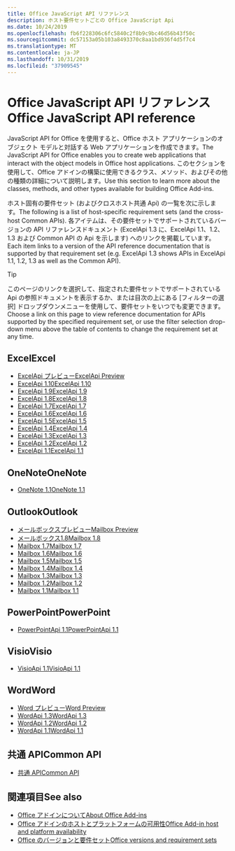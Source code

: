 ```yaml
---
title: Office JavaScript API リファレンス
description: ホスト要件セットごとの Office JavaScript Api
ms.date: 10/24/2019
ms.openlocfilehash: fb6f228306c6fc5840c2f8b9c9bc46d56b43f50c
ms.sourcegitcommit: dc57153a05b103a8493370c8aa1bd936f4d5f7c4
ms.translationtype: MT
ms.contentlocale: ja-JP
ms.lasthandoff: 10/31/2019
ms.locfileid: "37909545"
---
```

# <a name="office-javascript-api-reference"></a><span data-ttu-id="3961c-103">Office JavaScript API リファレンス</span><span class="sxs-lookup"><span data-stu-id="3961c-103">Office JavaScript API reference</span></span>

<span data-ttu-id="3961c-104">JavaScript API for Office を使用すると、Office ホスト アプリケーションのオブジェクト モデルと対話する Web アプリケーションを作成できます。</span><span class="sxs-lookup"><span data-stu-id="3961c-104">The JavaScript API for Office enables you to create web applications that interact with the object models in Office host applications.</span></span> <span data-ttu-id="3961c-105">このセクションを使用して、Office アドインの構築に使用できるクラス、メソッド、およびその他の種類の詳細について説明します。</span><span class="sxs-lookup"><span data-stu-id="3961c-105">Use this section to learn more about the classes, methods, and other types available for building Office Add-ins.</span></span>

<span data-ttu-id="3961c-106">ホスト固有の要件セット (およびクロスホスト共通 Api) の一覧を次に示します。</span><span class="sxs-lookup"><span data-stu-id="3961c-106">The following is a list of host-specific requirement sets (and the cross-host Common APIs).</span></span> <span data-ttu-id="3961c-107">各アイテムは、その要件セットでサポートされているバージョンの API リファレンスドキュメント (ExcelApi 1.3 に、ExcelApi 1.1、1.2、1.3 および Common API の Api を示します) へのリンクを掲載しています。</span><span class="sxs-lookup"><span data-stu-id="3961c-107">Each item links to a version of the API reference documentation that is supported by that requirement set (e.g. ExcelApi 1.3 shows APIs in ExcelApi 1.1, 1.2, 1.3 as well as the Common API).</span></span>

> [!TIP]
> <span data-ttu-id="3961c-108">このページのリンクを選択して、指定された要件セットでサポートされている Api の参照ドキュメントを表示するか、または目次の上にある [フィルターの選択] ドロップダウンメニューを使用して、要件セットをいつでも変更できます。</span><span class="sxs-lookup"><span data-stu-id="3961c-108">Choose a link on this page to view reference documentation for APIs supported by the specified requirement set, or use the filter selection drop-down menu above the table of contents to change the requirement set at any time.</span></span>

## <a name="excel"></a><span data-ttu-id="3961c-109">Excel</span><span class="sxs-lookup"><span data-stu-id="3961c-109">Excel</span></span>

- [<span data-ttu-id="3961c-110">ExcelApi プレビュー</span><span class="sxs-lookup"><span data-stu-id="3961c-110">ExcelApi Preview</span></span>](/javascript/api/excel?view=excel-js-preview)
- [<span data-ttu-id="3961c-111">ExcelApi 1.10</span><span class="sxs-lookup"><span data-stu-id="3961c-111">ExcelApi 1.10</span></span>](/javascript/api/excel?view=excel-js-1.10)
- [<span data-ttu-id="3961c-112">ExcelApi 1.9</span><span class="sxs-lookup"><span data-stu-id="3961c-112">ExcelApi 1.9</span></span>](/javascript/api/excel?view=excel-js-1.9)
- [<span data-ttu-id="3961c-113">ExcelApi 1.8</span><span class="sxs-lookup"><span data-stu-id="3961c-113">ExcelApi 1.8</span></span>](/javascript/api/excel?view=excel-js-1.8)
- [<span data-ttu-id="3961c-114">ExcelApi 1.7</span><span class="sxs-lookup"><span data-stu-id="3961c-114">ExcelApi 1.7</span></span>](/javascript/api/excel?view=excel-js-1.7)
- [<span data-ttu-id="3961c-115">ExcelApi 1.6</span><span class="sxs-lookup"><span data-stu-id="3961c-115">ExcelApi 1.6</span></span>](/javascript/api/excel?view=excel-js-1.6)
- [<span data-ttu-id="3961c-116">ExcelApi 1.5</span><span class="sxs-lookup"><span data-stu-id="3961c-116">ExcelApi 1.5</span></span>](/javascript/api/excel?view=excel-js-1.5)
- [<span data-ttu-id="3961c-117">ExcelApi 1.4</span><span class="sxs-lookup"><span data-stu-id="3961c-117">ExcelApi 1.4</span></span>](/javascript/api/excel?view=excel-js-1.4)
- [<span data-ttu-id="3961c-118">ExcelApi 1.3</span><span class="sxs-lookup"><span data-stu-id="3961c-118">ExcelApi 1.3</span></span>](/javascript/api/excel?view=excel-js-1.3)
- [<span data-ttu-id="3961c-119">ExcelApi 1.2</span><span class="sxs-lookup"><span data-stu-id="3961c-119">ExcelApi 1.2</span></span>](/javascript/api/excel?view=excel-js-1.2)
- [<span data-ttu-id="3961c-120">ExcelApi 1.1</span><span class="sxs-lookup"><span data-stu-id="3961c-120">ExcelApi 1.1</span></span>](/javascript/api/excel?view=excel-js-1.1)

## <a name="onenote"></a><span data-ttu-id="3961c-121">OneNote</span><span class="sxs-lookup"><span data-stu-id="3961c-121">OneNote</span></span>

- [<span data-ttu-id="3961c-122">OneNote 1.1</span><span class="sxs-lookup"><span data-stu-id="3961c-122">OneNote 1.1</span></span>](/javascript/api/onenote?view=onenote-js-1.1)

## <a name="outlook"></a><span data-ttu-id="3961c-123">Outlook</span><span class="sxs-lookup"><span data-stu-id="3961c-123">Outlook</span></span>

- [<span data-ttu-id="3961c-124">メールボックスプレビュー</span><span class="sxs-lookup"><span data-stu-id="3961c-124">Mailbox Preview</span></span>](/javascript/api/outlook?view=outlook-js-preview)
- [<span data-ttu-id="3961c-125">メールボックス1.8</span><span class="sxs-lookup"><span data-stu-id="3961c-125">Mailbox 1.8</span></span>](/javascript/api/outlook?view=outlook-js-1.8)
- [<span data-ttu-id="3961c-126">Mailbox 1.7</span><span class="sxs-lookup"><span data-stu-id="3961c-126">Mailbox 1.7</span></span>](/javascript/api/outlook?view=outlook-js-1.7)
- [<span data-ttu-id="3961c-127">Mailbox 1.6</span><span class="sxs-lookup"><span data-stu-id="3961c-127">Mailbox 1.6</span></span>](/javascript/api/outlook?view=outlook-js-1.6)
- [<span data-ttu-id="3961c-128">Mailbox 1.5</span><span class="sxs-lookup"><span data-stu-id="3961c-128">Mailbox 1.5</span></span>](/javascript/api/outlook?view=outlook-js-1.5)
- [<span data-ttu-id="3961c-129">Mailbox 1.4</span><span class="sxs-lookup"><span data-stu-id="3961c-129">Mailbox 1.4</span></span>](/javascript/api/outlook?view=outlook-js-1.4)
- [<span data-ttu-id="3961c-130">Mailbox 1.3</span><span class="sxs-lookup"><span data-stu-id="3961c-130">Mailbox 1.3</span></span>](/javascript/api/outlook?view=outlook-js-1.3)
- [<span data-ttu-id="3961c-131">Mailbox 1.2</span><span class="sxs-lookup"><span data-stu-id="3961c-131">Mailbox 1.2</span></span>](/javascript/api/outlook?view=outlook-js-1.2)
- [<span data-ttu-id="3961c-132">Mailbox 1.1</span><span class="sxs-lookup"><span data-stu-id="3961c-132">Mailbox 1.1</span></span>](/javascript/api/outlook?view=outlook-js-1.1)

## <a name="powerpoint"></a><span data-ttu-id="3961c-133">PowerPoint</span><span class="sxs-lookup"><span data-stu-id="3961c-133">PowerPoint</span></span>

- [<span data-ttu-id="3961c-134">PowerPointApi 1.1</span><span class="sxs-lookup"><span data-stu-id="3961c-134">PowerPointApi 1.1</span></span>](/javascript/api/powerpoint?view=powerpoint-js-1.1)

## <a name="visio"></a><span data-ttu-id="3961c-135">Visio</span><span class="sxs-lookup"><span data-stu-id="3961c-135">Visio</span></span>

- [<span data-ttu-id="3961c-136">VisioApi 1.1</span><span class="sxs-lookup"><span data-stu-id="3961c-136">VisioApi 1.1</span></span>](/javascript/api/visio?view=visio-js-1.1)

## <a name="word"></a><span data-ttu-id="3961c-137">Word</span><span class="sxs-lookup"><span data-stu-id="3961c-137">Word</span></span>

- [<span data-ttu-id="3961c-138">Word プレビュー</span><span class="sxs-lookup"><span data-stu-id="3961c-138">Word Preview</span></span>](/javascript/api/word?view=word-js-preview)
- [<span data-ttu-id="3961c-139">WordApi 1.3</span><span class="sxs-lookup"><span data-stu-id="3961c-139">WordApi 1.3</span></span>](/javascript/api/word?view=word-js-1.3)
- [<span data-ttu-id="3961c-140">WordApi 1.2</span><span class="sxs-lookup"><span data-stu-id="3961c-140">WordApi 1.2</span></span>](/javascript/api/word?view=word-js-1.2)
- [<span data-ttu-id="3961c-141">WordApi 1.1</span><span class="sxs-lookup"><span data-stu-id="3961c-141">WordApi 1.1</span></span>](/javascript/api/word?view=word-js-1.1)

## <a name="common-api"></a><span data-ttu-id="3961c-142">共通 API</span><span class="sxs-lookup"><span data-stu-id="3961c-142">Common API</span></span>

- [<span data-ttu-id="3961c-143">共通 API</span><span class="sxs-lookup"><span data-stu-id="3961c-143">Common API</span></span>](/javascript/api/office?view=common-js)

## <a name="see-also"></a><span data-ttu-id="3961c-144">関連項目</span><span class="sxs-lookup"><span data-stu-id="3961c-144">See also</span></span>

- [<span data-ttu-id="3961c-145">Office アドインについて</span><span class="sxs-lookup"><span data-stu-id="3961c-145">About Office Add-ins</span></span>](/office/dev/add-ins/overview)
- [<span data-ttu-id="3961c-146">Office アドインのホストとプラットフォームの可用性</span><span class="sxs-lookup"><span data-stu-id="3961c-146">Office Add-in host and platform availability</span></span>](/office/dev/add-ins/overview/office-add-in-availability)
- [<span data-ttu-id="3961c-147">Office のバージョンと要件セット</span><span class="sxs-lookup"><span data-stu-id="3961c-147">Office versions and requirement sets</span></span>](/office/dev/add-ins/develop/office-versions-and-requirement-sets)
